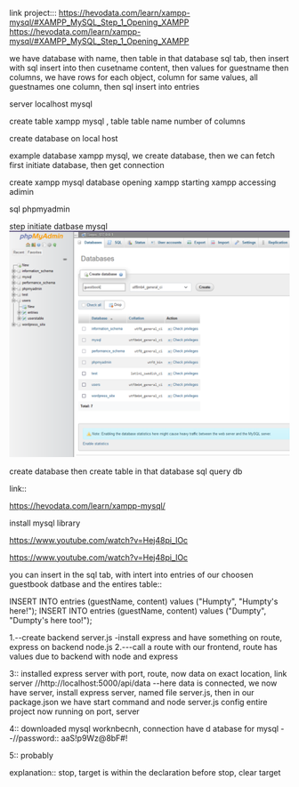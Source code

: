 link project:::
https://hevodata.com/learn/xampp-mysql/#XAMPP_MySQL_Step_1_Opening_XAMPP
https://hevodata.com/learn/xampp-mysql/#XAMPP_MySQL_Step_1_Opening_XAMPP

we have database with name, then table in that database
sql tab, then insert with sql
insert into then cusetname content, then values for guestname
then columns, we have rows for each object, column for same values, all guestnames one column, then sql insert into entries











server localhost mysql

create table xampp mysql
, table table name number of columns


create database on local host


example database xampp mysql, we create  database, then we can fetch
first initiate database, then get connection

create xampp mysql database 
opening xampp
starting xampp
accessing adimin







sql phpmyadmin



step initiate datbase mysql ![alt text](image.png)



create database then create table in that database sql query db


link::

https://hevodata.com/learn/xampp-mysql/

install mysql library 

https://www.youtube.com/watch?v=Hej48pi_lOc

https://www.youtube.com/watch?v=Hej48pi_lOc




you can insert in the sql tab, with intert into entries of our choosen guestbook datbase and the entires table::

INSERT INTO entries (guestName, content) values ("Humpty", "Humpty's here!");
INSERT INTO entries (guestName, content) values ("Dumpty", "Dumpty's here too!");




1.--create backend server.js -install express and have something on route, express on backend node.js
2.---call a route with our frontend, route has values due to backend with node and express

3:: installed express server with port, route, now data on exact location, link server
//http://localhost:5000/api/data --here data is connected, we now have server, install express server, named file server.js, then in our package.json we have start command and node server.js config entire project now running on port, server


4:: downloaded mysql worknbecnh, connection have d atabase for mysql --//password:: aaS!p9Wz@8bF#!

5:: probably



explanation:: stop, target is within the declaration before stop, clear target